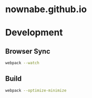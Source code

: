 nownabe.github.io
=================

# Development
## Browser Sync
```bash
webpack --watch
```

## Build
```bash
webpack --optimize-minimize
```
